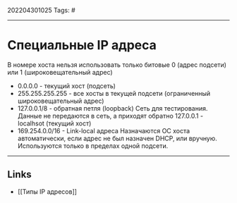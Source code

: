 202204301025
Tags: #

---

# Специальные IP адреса
В номере хоста нельзя использовать только битовые 0 (адрес подсети) или 1 (широковещательный адрес)

- 0.0.0.0 - текущий хост (подсеть)
- 255.255.255.255 - все хосты в текущей подсети (ограниченный широковещательный адрес)
- 127.0.0.1/8 - обратная петля (loopback)
	Сеть для тестирования.
	Данные не передаются в сеть, а приходят обратно
	127.0.0.1 - localhsot (текущий хост)
- 169.254.0.0/16 - Link-local адреса
	Назначаются ОС хоста автоматически, если адрес не был назначен DHCP, или вручную. Используются только в пределах одной подсети.

---
## Links
- [[Типы IP адресов]]